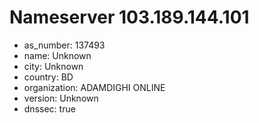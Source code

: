 # Nameserver 103.189.144.101

* as_number: 137493
* name: Unknown
* city: Unknown
* country: BD
* organization: ADAMDIGHI ONLINE
* version: Unknown
* dnssec: true
